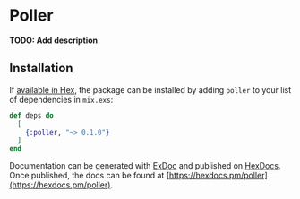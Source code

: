 # Poller

**TODO: Add description**

## Installation

If [available in Hex](https://hex.pm/docs/publish), the package can be installed
by adding `poller` to your list of dependencies in `mix.exs`:

```elixir
def deps do
  [
    {:poller, "~> 0.1.0"}
  ]
end
```

Documentation can be generated with [ExDoc](https://github.com/elixir-lang/ex_doc)
and published on [HexDocs](https://hexdocs.pm). Once published, the docs can
be found at [https://hexdocs.pm/poller](https://hexdocs.pm/poller).
